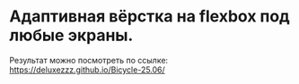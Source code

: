 # Адаптивная вёрстка на flexbox под любые экраны.

Результат можно посмотреть по ссылке: https://deluxezzz.github.io/Bicycle-25.06/
